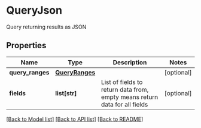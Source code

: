 # QueryJson

Query returning results as JSON

## Properties

| Name             | Type                              | Description                                                                | Notes      |
| ---------------- | --------------------------------- | -------------------------------------------------------------------------- | ---------- |
| **query_ranges** | [**QueryRanges**](QueryRanges.md) |                                                                            | [optional] |
| **fields**       | **list[str]**                     | List of fields to return data from, empty means return data for all fields | [optional] |

[[Back to Model list]](../README.md#documentation-for-models) [[Back to API list]](../README.md#documentation-for-api-endpoints) [[Back to README]](../README.md)
